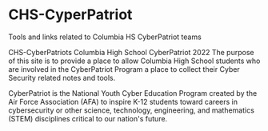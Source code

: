 # CHS-CyperPatriot
Tools and links related to Columbia HS CyberPatriot teams

CHS-CyberPatriots	Columbia High School CyberPatriot 2022
 The purpose of this site is to provide a place to allow Columbia High School students who are involved in the CyberPatriot Program  a place to collect their Cyber Security related notes and tools. 

CyberPatriot is the National Youth Cyber Education Program created by the Air Force Association (AFA) to inspire K-12 students toward careers in cybersecurity or other science, technology, engineering, and mathematics (STEM) disciplines critical to our nation's future.
